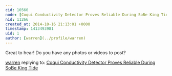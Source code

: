 ```yaml
---
cid: 10560
node: [Coqui Conductivity Detector Proves Reliable During SoBe King Tide](../notes/mastfiubbc/10-16-2014/coqui-conductivity-detector-proves-reliable-during-sobe-king-tide)
nid: 11266
created_at: 2014-10-16 21:13:01 +0000
timestamp: 1413493981
uid: 1
author: [warren](../profile/warren)
---
```


Great to hear! Do you have any photos or videos to post?

[warren](../profile/warren) replying to: [Coqui Conductivity Detector Proves Reliable During SoBe King Tide](../notes/mastfiubbc/10-16-2014/coqui-conductivity-detector-proves-reliable-during-sobe-king-tide)

